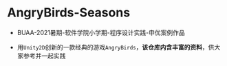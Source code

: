# AngryBirds-Seasons



- BUAA-2021暑期-软件学院小学期-程序设计实践-申优案例作品



- 用`Unity2D`创新的一款经典的游戏`AngryBirds`，**该仓库内含丰富的资料**，供大家参考并一起实践

